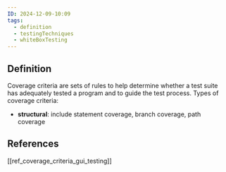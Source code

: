 ```yaml
---
ID: 2024-12-09-10:09
tags:
  - definition
  - testingTechniques
  - whiteBoxTesting
---
```

## Definition

Coverage criteria are sets of rules to help determine whether a test suite has adequately tested a program and to guide the test process. Types of coverage criteria:
- **structural**: include statement coverage, branch coverage, path coverage

## References
[[ref_coverage_criteria_gui_testing]]